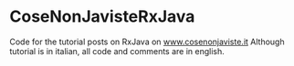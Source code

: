 CoseNonJavisteRxJava
====================

Code for the tutorial posts on RxJava on www.cosenonjaviste.it
Although tutorial is in italian, all code and comments are in english.
